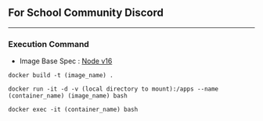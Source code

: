 ## For School Community Discord
***
### Execution Command

- Image Base Spec : [Node v16](https://hub.docker.com/_/node)

```
docker build -t (image_name) .

docker run -it -d -v (local directory to mount):/apps --name (container_name) (image_name) bash 

docker exec -it (container_name) bash
```
